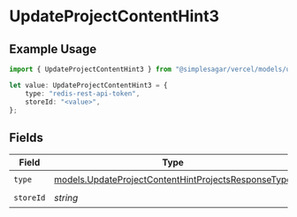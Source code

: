 # UpdateProjectContentHint3

## Example Usage

```typescript
import { UpdateProjectContentHint3 } from "@simplesagar/vercel/models/updateprojectop.js";

let value: UpdateProjectContentHint3 = {
    type: "redis-rest-api-token",
    storeId: "<value>",
};
```

## Fields

| Field                                                                                                            | Type                                                                                                             | Required                                                                                                         | Description                                                                                                      |
| ---------------------------------------------------------------------------------------------------------------- | ---------------------------------------------------------------------------------------------------------------- | ---------------------------------------------------------------------------------------------------------------- | ---------------------------------------------------------------------------------------------------------------- |
| `type`                                                                                                           | [models.UpdateProjectContentHintProjectsResponseType](../models/updateprojectcontenthintprojectsresponsetype.md) | :heavy_check_mark:                                                                                               | N/A                                                                                                              |
| `storeId`                                                                                                        | *string*                                                                                                         | :heavy_check_mark:                                                                                               | N/A                                                                                                              |